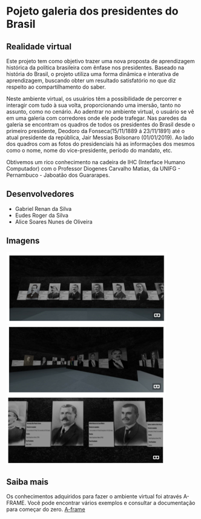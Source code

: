 # Pojeto galeria dos presidentes do Brasil 
## Realidade virtual 
Este projeto tem como objetivo trazer uma nova proposta de aprendizagem histórica da política brasileira com ênfase nos presidentes. Baseado na história           do Brasil, o projeto utiliza uma forma dinâmica e interativa de aprendizagem, buscando obter um resultado satisfatório no que diz respeito ao compartilhamento do saber. 
 
Neste ambiente virtual, os usuários têm a possibilidade de percorrer e interagir com tudo à sua volta, proporcionando uma imersão, tanto no assunto, como no cenário. Ao adentrar no ambiente virtual, o usuário se vê em uma galeria com corredores onde ele pode trafegar. Nas paredes da galeria se encontram os quadros de todos os presidentes do Brasil desde o primeiro presidente, Deodoro da Fonseca(15/11/1889 á 23/11/1891) até o atual presidente da república, Jair Messias Bolsonaro (01/01/2019). Ao lado dos quadros com as fotos do presidenciais há as informações dos mesmos como o nome, nome do vice-presidente, período do mandato, etc. 

Obtivemos um rico conhecimento na cadeira de IHC (Interface Humano Computador) com o Professor Diogenes Carvalho Matias, da UNIFG - Pernambuco - Jaboatão dos Guararapes.

## Desenvolvedores 
- Gabriel Renan da Silva
- Eudes Roger da Silva
- Alice Soares Nunes de Oliveira

## Imagens 
![imagem 1](https://github.com/gabrielr1999/VRPresidentes/blob/master/imagem1.PNG)
![imagem 2](https://github.com/gabrielr1999/VRPresidentes/blob/master/imagem2.PNG)
![imagem 3](https://github.com/gabrielr1999/VRPresidentes/blob/master/imagem3.PNG)

## Saiba mais
Os conhecimentos adquiridos para fazer o ambiente virtual foi através A-FRAME. Você pode encontrar vários exemplos e consultar a documentação para começar do zero.
[A-frame](https://aframe.io/)
